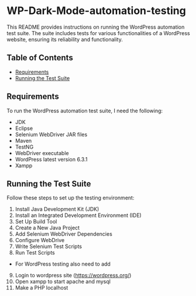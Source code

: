 # WP-Dark-Mode-automation-testing
This README provides instructions on running the WordPress automation test suite. The suite includes tests for various functionalities of a WordPress website, ensuring its reliability and functionality.
## Table of Contents
- [Requirements](#requirements)
- [Running the Test Suite](#running-the-test-suite)
## Requirements
To run the WordPress automation test suite, I need the following:
- JDK
- Eclipse
- Selenium WebDriver JAR files
- Maven
- TestNG
- WebDriver executable
- WordPress latest version 6.3.1
- Xampp
## Running the Test Suite
Follow these steps to set up the testing environment:
1. Install Java Development Kit (JDK)
2. Install an Integrated Development Environment (IDE)
3. Set Up Build Tool
4. Create a New Java Project
5. Add Selenium WebDriver Dependencies
6. Configure WebDrive
7. Write Selenium Test Scripts
8. Run Test Scripts
- For WordPress testing also need to add
9. Login to wordpress site (https://wordpress.org/)
10. Open xampp to start apache and mysql
11. Make a PHP localhost 









